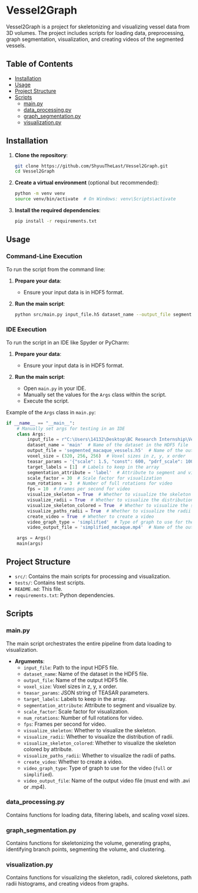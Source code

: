 # Vessel2Graph

Vessel2Graph is a project for skeletonizing and visualizing vessel data from 3D volumes. The project includes scripts for loading data, preprocessing, graph segmentation, visualization, and creating videos of the segmented vessels.

## Table of Contents

- [Installation](#installation)
- [Usage](#usage)
- [Project Structure](#project-structure)
- [Scripts](#scripts)
  - [main.py](#mainpy)
  - [data_processing.py](#data_processingpy)
  - [graph_segmentation.py](#graph_segmentationpy)
  - [visualization.py](#visualizationpy)

## Installation

1. **Clone the repository**:
    ```bash
    git clone https://github.com/ShyuuTheLast/Vessel2Graph.git
    cd Vessel2Graph
    ```

2. **Create a virtual environment** (optional but recommended):
    ```bash
    python -m venv venv
    source venv/bin/activate  # On Windows: venv\Scripts\activate
    ```

3. **Install the required dependencies**:
    ```bash
    pip install -r requirements.txt
    ```

## Usage

### Command-Line Execution

To run the script from the command line:

1. **Prepare your data**:
    - Ensure your input data is in HDF5 format.

2. **Run the main script**:
    ```bash
    python src/main.py input_file.h5 dataset_name --output_file segmented_vessels.h5 --voxel_size 1.0 1.0 1.0 --teasar_params '{"scale": 1.5, "const": 600, "pdrf_scale": 100000, "pdrf_exponent": 4, "soma_acceptance_threshold": 3500, "soma_detection_threshold": 750, "soma_invalidation_const": 300, "soma_invalidation_scale": 2, "max_paths": 300}' --target_labels 1 --segmentation_attribute label --scale_factor 10 --num_rotations 3 --fps 10 --visualize_skeleton --visualize_radii --visualize_skeleton_colored --visualize_paths_radii --create_video --video_graph_type full --video_output_file output_video.avi
    ```

### IDE Execution

To run the script in an IDE like Spyder or PyCharm:

1. **Prepare your data**:
    - Ensure your input data is in HDF5 format.

2. **Run the main script**:
    - Open `main.py` in your IDE.
    - Manually set the values for the `Args` class within the script.
    - Execute the script.

Example of the `Args` class in `main.py`:
```python
if __name__ == "__main__":
    # Manually set args for testing in an IDE
    class Args:
        input_file = r"C:\Users\14132\Desktop\BC Research Internship\Vessel2Graph\macaque_mpi_176-240nm_bv_gt_cc.h5"  # Path to the input HDF5 file
        dataset_name = 'main'  # Name of the dataset in the HDF5 file
        output_file = 'segmented_macaque_vessels.h5'  # Name of the output HDF5 file
        voxel_size = (320, 256, 256)  # Voxel sizes in z, y, x order
        teasar_params = '{"scale": 1.5, "const": 600, "pdrf_scale": 100000, "pdrf_exponent": 4, "soma_acceptance_threshold": 3500, "soma_detection_threshold": 750, "soma_invalidation_const": 300, "soma_invalidation_scale": 2, "max_paths": 300}'  # JSON string of TEASAR parameters
        target_labels = [1]  # Labels to keep in the array
        segmentation_attribute = 'label'  # Attribute to segment and visualize by
        scale_factor = 30  # Scale factor for visualization
        num_rotations = 3  # Number of full rotations for video
        fps = 10  # Frames per second for video
        visualize_skeleton = True  # Whether to visualize the skeleton
        visualize_radii = True  # Whether to visualize the distribution of radii
        visualize_skeleton_colored = True  # Whether to visualize the skeleton colored by attribute
        visualize_paths_radii = True  # Whether to visualize the radii of paths
        create_video = True  # Whether to create a video
        video_graph_type = 'simplified'  # Type of graph to use for the video ('full' or 'simplified')
        video_output_file = 'simplified_macaque.mp4'  # Name of the output video file (must end with .avi or .mp4)

    args = Args()
    main(args)
```

## Project Structure

- `src/`: Contains the main scripts for processing and visualization.
- `tests/`: Contains test scripts.
- `README.md`: This file.
- `requirements.txt`: Python dependencies.

## Scripts

### main.py

The main script orchestrates the entire pipeline from data loading to visualization.

- **Arguments**:
  - `input_file`: Path to the input HDF5 file.
  - `dataset_name`: Name of the dataset in the HDF5 file.
  - `output_file`: Name of the output HDF5 file.
  - `voxel_size`: Voxel sizes in z, y, x order.
  - `teasar_params`: JSON string of TEASAR parameters.
  - `target_labels`: Labels to keep in the array.
  - `segmentation_attribute`: Attribute to segment and visualize by.
  - `scale_factor`: Scale factor for visualization.
  - `num_rotations`: Number of full rotations for video.
  - `fps`: Frames per second for video.
  - `visualize_skeleton`: Whether to visualize the skeleton.
  - `visualize_radii`: Whether to visualize the distribution of radii.
  - `visualize_skeleton_colored`: Whether to visualize the skeleton colored by attribute.
  - `visualize_paths_radii`: Whether to visualize the radii of paths.
  - `create_video`: Whether to create a video.
  - `video_graph_type`: Type of graph to use for the video (`full` or `simplified`).
  - `video_output_file`: Name of the output video file (must end with .avi or .mp4).

### data_processing.py

Contains functions for loading data, filtering labels, and scaling voxel sizes.

### graph_segmentation.py

Contains functions for skeletonizing the volume, generating graphs, identifying branch points, segmenting the volume, and clustering.

### visualization.py

Contains functions for visualizing the skeleton, radii, colored skeletons, path radii histograms, and creating videos from graphs.
